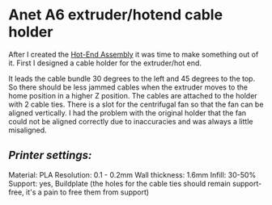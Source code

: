 Anet A6 extruder/hotend cable holder
====================================

After I created the [Hot-End Assembly](https://www.thingiverse.com/thing:3364130) it was time to make something out of it. First I designed a cable holder for the extruder/hot end. 

It leads the cable bundle 30 degrees to the left and 45 degrees to the top. So there should be less jammed cables when the extruder moves to the home position in a higher Z position.
The cables are attached to the holder with 2 cable ties.
There is a slot for the centrifugal fan so that the fan can be aligned vertically. I had the problem with the original holder that the fan could not be aligned correctly due to inaccuracies and was always a little misaligned.

_Printer settings:_
-------------------
Material: PLA
Resolution: 0.1 - 0.2mm
Wall thickness: 1.6mm
Infill: 30-50%
Support: yes, Buildplate (the holes for the cable ties should remain support-free, it's a pain to free them from support)